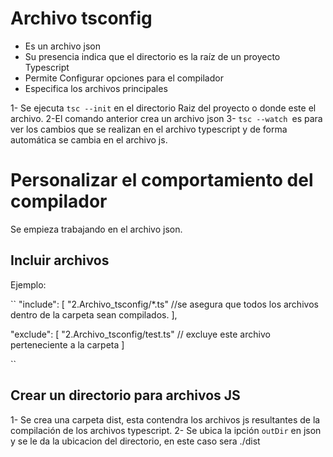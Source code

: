 # Archivo tsconfig

- Es un archivo json
- Su presencia indica que el directorio es la raíz de un proyecto Typescript
- Permite Configurar opciones para el compilador
- Especifica los archivos principales


1- Se ejecuta `tsc --init` en el directorio Raiz del proyecto o donde este el archivo.
2-El comando anterior crea un archivo json
3- `tsc --watch `es para ver los cambios que se realizan en el archivo typescript y de forma automática se cambia en el archivo js.


# Personalizar el comportamiento del compilador

Se empieza trabajando en el archivo json.

## Incluir archivos 

Ejemplo:

``
"include": [
    "2.Archivo_tsconfig/*.ts" //se asegura que todos los archivos dentro de la carpeta sean compilados.
],

"exclude": [
    "2.Archivo_tsconfig/test.ts" // excluye este archivo perteneciente a la carpeta
]


``

## Crear un directorio para archivos JS

1- Se crea una carpeta dist, esta contendra los archivos js resultantes de la compilación de los archivos typescript.
2- Se ubica la ipción  `outDir` en json y se le da la ubicacion del directorio, en este caso sera ./dist